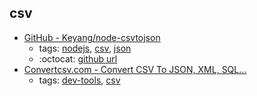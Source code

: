 csv 
---
* [GitHub - Keyang/node-csvtojson](https://github.com/Keyang/node-csvtojson)
    * tags: [nodejs](../tags/nodejs.md), [csv](../tags/csv.md), [json](../tags/json.md)
    * :octocat: [github url](https://github.com/Keyang/node-csvtojson)
* [Convertcsv.com - Convert CSV To JSON, XML, SQL...](http://www.convertcsv.com/)
    * tags: [dev-tools](../tags/dev-tools.md), [csv](../tags/csv.md)
